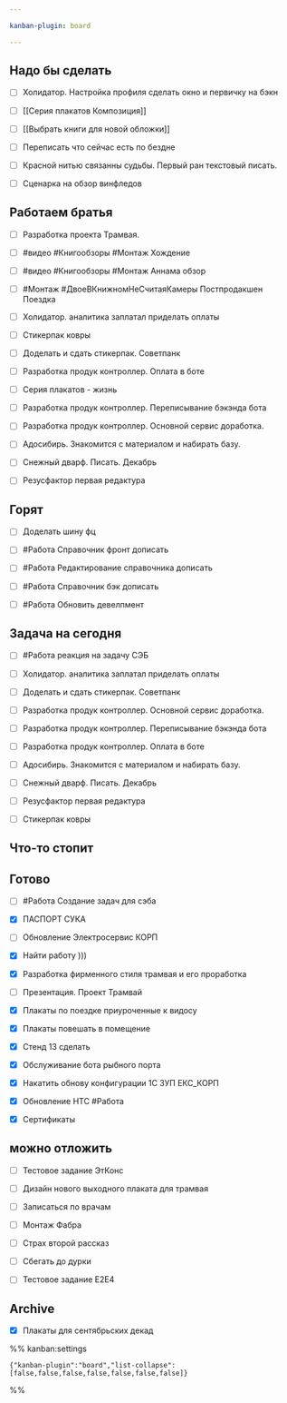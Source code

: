 ```yaml
---

kanban-plugin: board

---
```


## Надо бы сделать

- [ ] Холидатор. Настройка профиля сделать окно и первичку на бэкн
- [ ] [[Серия плакатов Композиция]]
- [ ] [[Выбрать книги для новой обложки]]
- [ ] Переписать что сейчас есть по бездне
- [ ] Красной нитью связанны судьбы. Первый ран текстовый писать.
- [ ] Сценарка на обзор винфледов


## Работаем братья

- [ ] Разработка проекта Трамвая.
- [ ] #видео #Книгообзоры  #Монтаж Хождение
- [ ] #видео #Книгообзоры  #Монтаж Аннама обзор
- [ ] #Монтаж #ДвоеВКнижномНеСчитаяКамеры Постпродакшен Поездка
- [ ] Холидатор. аналитика заплатал приделать оплаты
- [ ] Стикерпак ковры
- [ ] Доделать и сдать стикерпак. Советпанк
- [ ] Разработка продук контроллер. Оплата в боте
- [ ] Серия плакатов - жизнь
- [ ] Разработка продук контроллер. Переписывание бэкэнда бота
- [ ] Разработка продук контроллер. Основной сервис доработка.
- [ ] Адосибирь. Знакомится с материалом и набирать базу.
- [ ] Снежный дварф. Писать. Декабрь
- [ ] Резусфактор первая редактура


## Горят

- [ ] Доделать шину фц
- [ ] #Работа Справочник фронт дописать
- [ ] #Работа Редактирование справочника дописать
- [ ] #Работа Справочник бэк дописать
- [ ] #Работа Обновить девелпмент


## Задача на сегодня

- [ ] #Работа реакция на задачу СЭБ
- [ ] Холидатор. аналитика заплатал приделать оплаты
- [ ] Доделать и сдать стикерпак. Советпанк
- [ ] Разработка продук контроллер. Основной сервис доработка.
- [ ] Разработка продук контроллер. Переписывание бэкэнда бота
- [ ] Разработка продук контроллер. Оплата в боте
- [ ] Адосибирь. Знакомится с материалом и набирать базу.
- [ ] Снежный дварф. Писать. Декабрь
- [ ] Резусфактор первая редактура
- [ ] Стикерпак ковры


## Что-то стопит



## Готово

- [ ] #Работа Создание задач для сэба
- [x] ПАСПОРТ СУКА
- [ ] Обновление Электросервис КОРП
- [x] Найти работу )))
- [x] Разработка фирменного стиля трамвая и его проработка
- [ ] Презентация. Проект Трамвай
- [x] Плакаты по поездке приуроченные к видосу
- [x] Плакаты повешать в помещение
- [x] Стенд 13 сделать
- [x] Обслуживание бота рыбного порта
- [x] Накатить обнову конфигурации 1С ЗУП ЕКС_КОРП
- [x] Обновление НТС 
	#Работа
- [x] Сертификаты


## можно отложить

- [ ] Тестовое задание ЭтКонс
- [ ] Дизайн нового выходного плаката для трамвая
- [ ] Записаться по врачам
- [ ] Монтаж Фабра
- [ ] Страх второй рассказ
- [ ] Сбегать до дурки
- [ ] Тестовое задание E2E4


## Archive

- [x] Плакаты для сентябрьских декад




%% kanban:settings
```
{"kanban-plugin":"board","list-collapse":[false,false,false,false,false,false,false]}
```
%%
